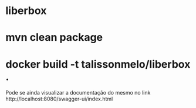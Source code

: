 # liberbox

# mvn clean package

# docker build -t talissonmelo/liberbox .

Pode se ainda visualizar a documentação do mesmo no link http://localhost:8080/swagger-ui/index.html
